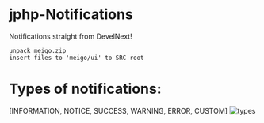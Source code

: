 # jphp-Notifications
Notifications straight from DevelNext!


    unpack meigo.zip
    insert files to 'meigo/ui' to SRC root


# Types of notifications:
[INFORMATION, NOTICE, SUCCESS, WARNING, ERROR, CUSTOM]
![types](https://github.com/meigoc/jphp-Notifications/assets/73817505/8dd54ef1-31c3-48bd-b40c-bcc7b78d9c6c)
